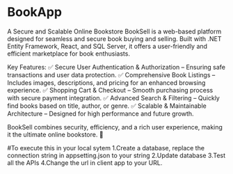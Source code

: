 # BookApp
A Secure and Scalable Online Bookstore
BookSell is a web-based platform designed for seamless and secure book buying and selling. Built with .NET Entity Framework, React, and SQL Server, it offers a user-friendly and efficient marketplace for book enthusiasts.

Key Features:
✅ Secure User Authentication & Authorization – Ensuring safe transactions and user data protection.
✅ Comprehensive Book Listings – Includes images, descriptions, and pricing for an enhanced browsing experience.
✅ Shopping Cart & Checkout – Smooth purchasing process with secure payment integration.
✅ Advanced Search & Filtering – Quickly find books based on title, author, or genre.
✅ Scalable & Maintainable Architecture – Designed for high performance and future growth.

BookSell combines security, efficiency, and a rich user experience, making it the ultimate online bookstore. 🚀

#To execute this in your local sytem
1.Create a database, replace the connection string in appsetting.json to your string
2.Update database
3.Test all the APIs
4.Change the url in client app to your URL.
